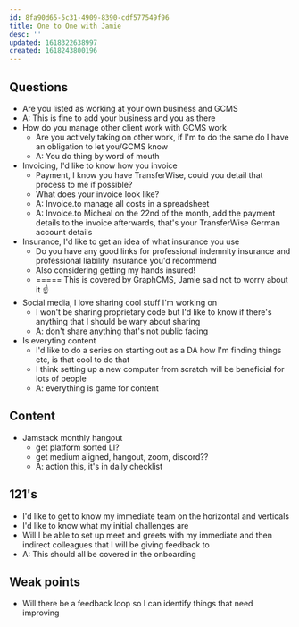 ```yaml
---
id: 8fa90d65-5c31-4909-8390-cdf577549f96
title: One to One with Jamie
desc: ''
updated: 1618322638997
created: 1618243800196
---
```


## Questions

- Are you listed as working at your own business and GCMS
- A: This is fine to add your business and you as there
- How do you manage other client work with GCMS work
  - Are you actively taking on other work, if I'm to do the same do I
    have an obligation to let you/GCMS know
  - A: You do thing by word of mouth
- Invoicing, I'd like to know how you invoice
  - Payment, I know you have TransferWise, could you detail that
    process to me if possible?
  - What does your invoice look like?
  - A: Invoice.to manage all costs in a spreadsheet
  - A: Invoice.to Micheal on the 22nd of the month, add the payment
    details to the invoice afterwards, that's your TransferWise German
    account details
- Insurance, I'd like to get an idea of what insurance you use
  - Do you have any good links for professional indemnity insurance
    and professional liability insurance you'd recommend
  - Also considering getting my hands insured!
  - ===== This is covered by GraphCMS, Jamie said not to worry about
    it ☝️
- Social media, I love sharing cool stuff I'm working on
  - I won't be sharing proprietary code but I'd like to know if
    there's anything that I should be wary about sharing
  - A: don't share anything that's not public facing
- Is everyting content
  - I'd like to do a series on starting out as a DA how I'm finding
    things etc, is that cool to do that
  - I think setting up a new computer from scratch will be beneficial
    for lots of people
  - A: everything is game for content

## Content

- Jamstack monthly hangout
  - get platform sorted LI?
  - get medium aligned, hangout, zoom, discord??
  - A: action this, it's in daily checklist

## 121's

- I'd like to get to know my immediate team on the horizontal and
  verticals
- I'd like to know what my initial challenges are
- Will I be able to set up meet and greets with my immediate and then
  indirect colleagues that I will be giving feedback to
- A: This should all be covered in the onboarding

## Weak points

- Will there be a feedback loop so I can identify things that need
  improving

